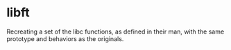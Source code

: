 # libft
Recreating a set of the libc functions, as defined in their man, with the same prototype and behaviors as the originals.
